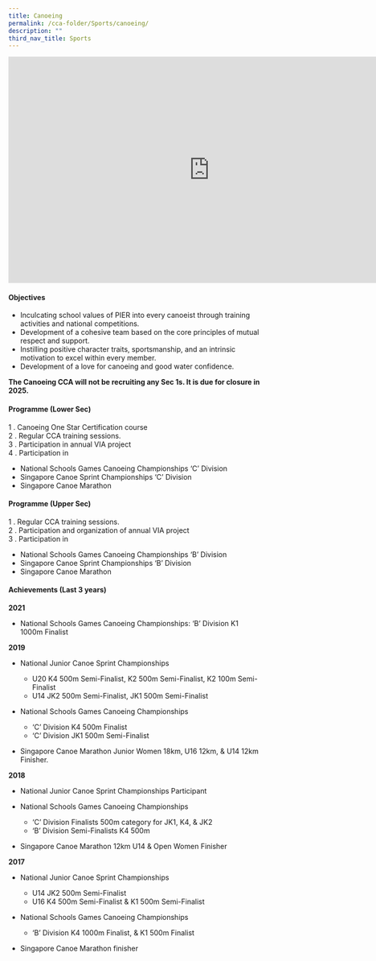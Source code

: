 ```yaml
---
title: Canoeing
permalink: /cca-folder/Sports/canoeing/
description: ""
third_nav_title: Sports
---
```

<iframe allowfullscreen="true" height="450" width="800" frameborder="0" src="https://docs.google.com/presentation/d/e/2PACX-1vQ7wJ5JgxPbASch0EprnaO9t9HPjtsOUBljid-PJXvkzYfzYxDJQsf0nr-KPLvwTw976coQTw0Uj8zP/embed?start=false&amp;loop=false&amp;delayms=3000"></iframe>

#### Objectives

*   Inculcating school values of PIER into every canoeist through training activities and national competitions.
*   Development of a cohesive team based on the core principles of mutual respect and support.
*   Instilling positive character traits, sportsmanship, and an intrinsic motivation to excel within every member.
*   Development of a love for canoeing and good water confidence.

**The Canoeing CCA will not be recruiting any Sec 1s. It is due for closure in 2025.**

#### Programme (Lower Sec)

1 .  Canoeing One Star Certification course<br>
2 .  Regular CCA training sessions.<br>
3 .  Participation in annual VIA project<br>
4 .  Participation in<br>
* National Schools Games Canoeing Championships ‘C’ Division<br>
* Singapore Canoe Sprint Championships ‘C’ Division<br>
* Singapore Canoe Marathon

#### Programme (Upper Sec)

1 \.  Regular CCA training sessions.<br>
2 \.  Participation and organization of annual VIA project<br>
3 \.  Participation in<br>
* National Schools Games Canoeing Championships ‘B’ Division<br>
* Singapore Canoe Sprint Championships ‘B’ Division<br>
* Singapore Canoe Marathon

#### Achievements (Last 3 years)

**2021**  <br>
* National Schools Games Canoeing Championships: ‘B’ Division K1 1000m Finalist  
    
**2019**<br>
* National Junior Canoe Sprint Championships
	* U20 K4 500m Semi-Finalist, K2 500m Semi-Finalist, K2 100m Semi-Finalist<br>
	* U14 JK2 500m Semi-Finalist, JK1 500m Semi-Finalist

* National Schools Games Canoeing Championships
	* ‘C’ Division K4 500m Finalist<br>
	* ‘C’ Division JK1 500m Semi-Finalist

* Singapore Canoe Marathon Junior Women 18km, U16 12km, &amp; U14 12km Finisher.

**2018**<br>
* National Junior Canoe Sprint Championships Participant
* National Schools Games Canoeing Championships
	* ‘C’ Division Finalists 500m category for JK1, K4, & JK2<br>
	* ‘B’ Division Semi-Finalists K4 500m

* Singapore Canoe Marathon 12km U14 & Open Women Finisher

**2017**<br>
* National Junior Canoe Sprint Championships
	* U14 JK2 500m Semi-Finalist<br>
	* U16 K4 500m Semi-Finalist & K1 500m Semi-Finalist

* National Schools Games Canoeing Championships
	* ‘B’ Division K4 1000m Finalist, & K1 500m Finalist

* Singapore Canoe Marathon finisher